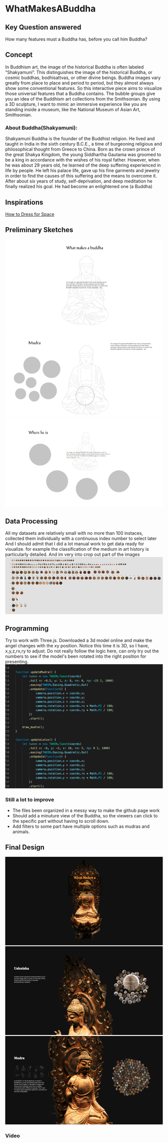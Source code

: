 # WhatMakesABuddha

## Key Question answered
How many features must a Buddha has, before you call him Buddha?

## Concept
In Buddhism art, the image of the historical Buddha is often labeled “Shakyamuni”. This distinguishes the image of the historical Buddha, or cosmic buddhas, bodhisattvas, or other divine beings. Buddha images vary greatly from place to place and period to period, but they almost always show some conventional features. So this interactive piece aims to visualize those universal features that a Buddha contains. The bubble groups give you an idea of the Buddhism art collections from the Smithsonian.  By using a 3D sculpture, I want to mimic an immersive experience like you are standing inside a museum, like the National Museum of Asian Art, Smithsonian. 

### About Buddha(Shakyamuni):
Shakyamuni Buddha is the founder of the Buddhist religion. He lived and taught in India in the sixth century B.C.E., a time of burgeoning religious and philosophical thought from Greece to China. Born as the crown prince of the great Shakya Kingdom, the young Siddhartha Gautama was groomed to be a king in accordance with the wishes of his royal father. However, when he was about 29 years old, he learned of the deep suffering experienced in life by people. He left his palace life, gave up his fine garments and jewelry in order to find the causes of this suffering and the means to overcome it. After about six years of study, self-deprivation, and deep meditation he finally realized his goal. He had become an enlightened one (a Buddha)


## Inspirations
[How to Dress for Space](https://www.washingtonpost.com/graphics/2019/business/immersive-space-suits-history-fashion-and-function/)

 ## Preliminary Sketches
![](sketch1.png)
![](sketch2.png)
![](sketch3.png)

## Data Processing
All my datasets are relatively small with no more than 100 instaces, collected them individually with a continuous index number to select later
And I should admit that I did a lot manual work to get data ready for visualize. for example the classification of the medium in art history is particularly detailed. And im very into crop out part of the images
![](dataprocessing.png)

## Programming
Try to work with Three.js. Downloaded a 3d model online and make the angel changes with the xy position. Notice this time it is 3D, so I have, x,y,z,rx,ry to adjust. Do not really follow the logic here, can only try out the numbers to see if the model's been rotated into the right position for presenting. 
![](rotate.png)

### Still a lot to improve
- The files been organized in a messy way to make the github page work
- Should add a minuture view of the Buddha, so the viewers can click to the specific part without having to scroll down.
- Add filters to some part have multiple options such as mudras and animals. 

## Final Design
![](P3_1.png)
![](P3_2.png)
![](P3_3.png)

### Video



